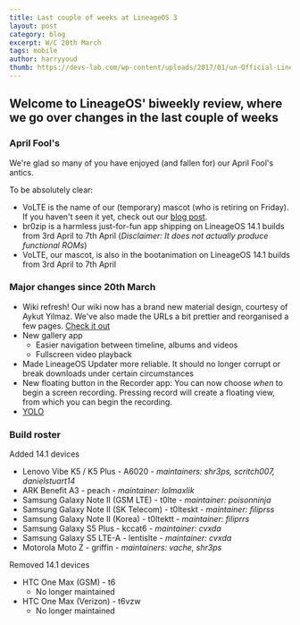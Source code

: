 ```yaml
---
title: Last couple of weeks at LineageOS 3
layout: post
category: blog
excerpt: W/C 20th March
tags: mobile
author: harryyoud
thumb: https://devs-lab.com/wp-content/uploads/2017/01/un-Official-LineageOS-ROM-Download-for-all-devices.jpg
---
```


## Welcome to LineageOS' biweekly review, where we go over changes in the last couple of weeks

### April Fool's
We're glad so many of you have enjoyed (and fallen for) our April Fool's antics.

To be absolutely clear:
* VoLTE is the name of our (temporary) mascot (who is retiring on Friday). If you haven't seen it yet, check out our [blog post](http://lineageos.org/Announcing-our-Mascot/).
* br0zip is a harmless just-for-fun app shipping on LineageOS 14.1 builds from 3rd April to 7th April (_Disclaimer: It does not actually produce functional ROMs_)
* VoLTE, our mascot, is also in the bootanimation on LineageOS 14.1 builds from 3rd April to 7th April

### Major changes since 20th March
* Wiki refresh! Our wiki now has a brand new material design, courtesy of Aykut Yilmaz. We've also made the URLs a bit prettier and reorganised a few pages. [Check it out](http://wiki.lineageos.org)
* New gallery app
  * Easier navigation between timeline, albums and videos
  * Fullscreen video playback
* Made LineageOS Updater more reliable. It should no longer corrupt or break downloads under certain circumstances
* New floating button in the Recorder app: You can now choose _when_ to begin a screen recording. Pressing record will create a floating view, from which you can begin the recording.
* [YOLO](https://review.lineageos.org/#/q/topic:YOLO)

### Build roster

Added 14.1 devices

* Lenovo Vibe K5 / K5 Plus - A6020 - _maintainers: shr3ps, scritch007, danielstuart14_
* ARK Benefit A3 - peach - _maintainer: lolmaxlik_
* Samsung Galaxy Note II (GSM LTE) - t0lte - _maintainer: poisonninja_
* Samsung Galaxy Note II (SK Telecom) - t0lteskt - _maintainer: filiprss_
* Samsung Galaxy Note II (Korea) - t0ltektt - _maintainer: filiprrs_
* Samsung Galaxy S5 Plus - kccat6 - _maintainer: cvxda_
* Samsung Galaxy S5 LTE-A - lentislte - _maintainer: cvxda_
* Motorola Moto Z - griffin - _maintainers: vache, shr3ps_

Removed 14.1 devices

* HTC One Max (GSM) - t6
  * No longer maintained
* HTC One Max (Verizon) - t6vzw
  * No longer maintained
